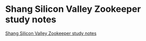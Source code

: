 # Shang Silicon Valley Zookeeper study notes
[Shang Silicon Valley Zookeeper study notes](https://aiwithcloud.com/2022/09/16/shang_silicon_valley_zookeeper_study_notes/)